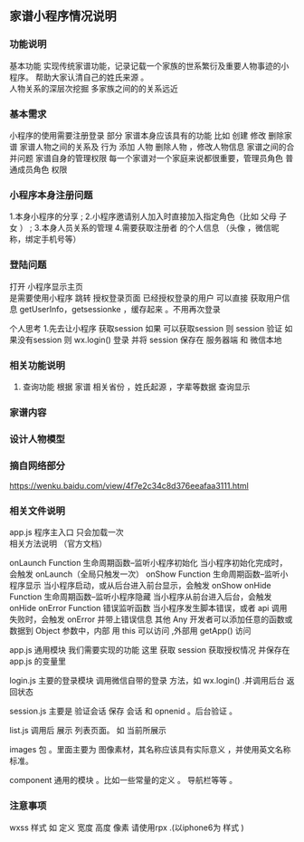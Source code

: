 
## 家谱小程序情况说明

### 功能说明
基本功能 实现传统家谱功能，记录记载一个家族的世系繁衍及重要人物事迹的小程序。
帮助大家认清自己的姓氏来源  。  
人物关系的深层次挖掘  多家族之间的的关系远近

### 基本需求 
小程序的使用需要注册登录 部分
家谱本身应该具有的功能 比如 创建 修改 删除家谱
家谱人物之间的关系及 行为 添加 人物  删除人物 ，修改人物信息 
家谱之间的合并问题 
家谱自身的管理权限 每一个家谱对一个家庭来说都很重要，管理员角色 普通成员角色 权限


### 小程序本身注册问题 

1.本身小程序的分享 ;
2.小程序邀请别人加入时直接加入指定角色（比如 父母 子女 ） ;
3.本身人员关系的管理 
4.需要获取注册者 的个人信息 （头像 ，微信昵称，绑定手机号等）

###  登陆问题 

打开 小程序显示主页   
是需要使用小程序 跳转 授权登录页面 
已经授权登录的用户 可以直接 获取用户信息 getUserInfo，getsessionke ，缓存起来 。不用再次登录  

个人思考 1.先去让小程序 获取session 
如果  可以获取session  则 session 验证 
如果没有session  则 wx.login()
登录 并将 session  保存在 服务器端 和 微信本地


###  相关功能说明
1. 查询功能 根据 家谱 相关省份 ，姓氏起源 ，字辈等数据 查询显示


### 家谱内容 


### 设计人物模型



###  摘自网络部分

https://wenku.baidu.com/view/4f7e2c34c8d376eeafaa3111.html


###  相关文件说明 

app.js   程序主入口 只会加载一次   
相关方法说明 （官方文档）  

onLaunch	Function	生命周期函数–监听小程序初始化	当小程序初始化完成时，会触发 onLaunch（全局只触发一次）
onShow	Function	生命周期函数–监听小程序显示	当小程序启动，或从后台进入前台显示，会触发 onShow
onHide	Function	生命周期函数–监听小程序隐藏	当小程序从前台进入后台，会触发 onHide
onError	Function	错误监听函数	当小程序发生脚本错误，或者 api 调用失败时，会触发 onError 并带上错误信息
其他	Any		开发者可以添加任意的函数或数据到 Object 参数中，内部 用 this 可以访问 ,外部用 getApp() 访问  

app.js  通用模块 我们需要实现的功能  这里 获取 session  获取授权情况  并保存在app.js 的变量里 

login.js 主要的登录模块 调用微信自带的登录 方法，如 wx.login() .并调用后台  返回状态 

session.js 主要是 验证会话 保存 会话 和 opnenid  。后台验证 。

list.js  调用后 展示 列表页面。 如 当前所展示 


images 包 。里面主要为  图像素材，其名称应该具有实际意义 ，并使用英文名称标准。

component  通用的模块 。比如一些常量的定义 。 导航栏等等 。


###  注意事项 
wxss  样式 如 定义 宽度 高度 像素 请使用rpx  .(以iphone6为 样式 )

  

 







